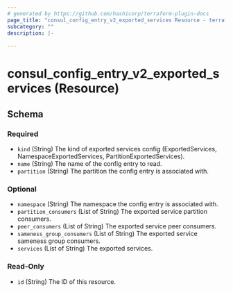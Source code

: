```yaml
---
# generated by https://github.com/hashicorp/terraform-plugin-docs
page_title: "consul_config_entry_v2_exported_services Resource - terraform-provider-consul"
subcategory: ""
description: |-
  
---
```


# consul_config_entry_v2_exported_services (Resource)





<!-- schema generated by tfplugindocs -->
## Schema

### Required

- `kind` (String) The kind of exported services config (ExportedServices, NamespaceExportedServices, PartitionExportedServices).
- `name` (String) The name of the config entry to read.
- `partition` (String) The partition the config entry is associated with.

### Optional

- `namespace` (String) The namespace the config entry is associated with.
- `partition_consumers` (List of String) The exported service partition consumers.
- `peer_consumers` (List of String) The exported service peer consumers.
- `sameness_group_consumers` (List of String) The exported service sameness group consumers.
- `services` (List of String) The exported services.

### Read-Only

- `id` (String) The ID of this resource.

